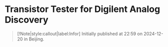# Transistor Tester for Digilent Analog Discovery

> [!Note|style:callout|label:Infor]
> Initially published at 22:59 on 2024-12-20 in Beijing.

